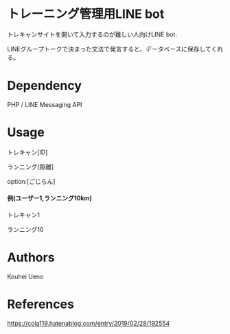 # トレーニング管理用LINE bot
トレキャンサイトを開いて入力するのが難しい人向けLINE bot.

LINEグループトークで決まった文法で発言すると、データベースに保存してくれる。

# Dependency
PHP / LINE Messaging API


# Usage
トレキャン[ID]

ランニング[距離]

option:[ごじらん]

#### 例(ユーザー1,ランニング10km)
トレキャン1

ランニング10

# Authors
Kouhei Ueno

# References
https://cola119.hatenablog.com/entry/2019/02/28/192554
